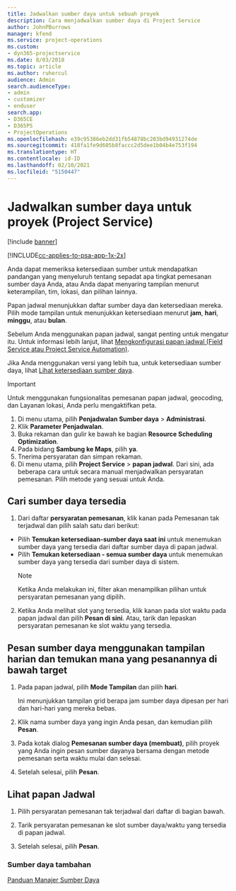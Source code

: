 ```yaml
---
title: Jadwalkan sumber daya untuk sebuah proyek
description: Cara menjadwalkan sumber daya di Project Service
author: JohnPBurrows
manager: kfend
ms.service: project-operations
ms.custom:
- dyn365-projectservice
ms.date: 8/03/2018
ms.topic: article
ms.author: ruhercul
audience: Admin
search.audienceType:
- admin
- customizer
- enduser
search.app:
- D365CE
- D365PS
- ProjectOperations
ms.openlocfilehash: e39c95386eb2dd31fb54878bc203bd94931274de
ms.sourcegitcommit: 418fa1fe9d605b8faccc2d5dee1b04b4e753f194
ms.translationtype: HT
ms.contentlocale: id-ID
ms.lasthandoff: 02/10/2021
ms.locfileid: "5150447"
---
```

# <a name="schedule-resources-for-a-project-project-service"></a>Jadwalkan sumber daya untuk proyek (Project Service)

[!include [banner](../includes/psa-now-project-operations.md)]

[!INCLUDE[cc-applies-to-psa-app-1x-2x](../includes/cc-applies-to-psa-app-1x-2x.md)]

Anda dapat memeriksa ketersediaan sumber untuk mendapatkan pandangan yang menyeluruh tentang sepadat apa tingkat pemesanan sumber daya Anda, atau Anda dapat menyaring tampilan menurut keterampilan, tim, lokasi, dan pilihan lainnya.  
  
Papan jadwal menunjukkan daftar sumber daya dan ketersediaan mereka. Pilih mode tampilan untuk menunjukkan ketersediaan menurut **jam**, **hari**, **minggu**, atau **bulan**.  
  
Sebelum Anda menggunakan papan jadwal, sangat penting untuk mengatur itu. Untuk informasi lebih lanjut, lihat [Mengkonfigurasi papan jadwal (Field Service atau Project Service Automation)](https://docs.microsoft.com/dynamics365/field-service/configure-schedule-board).
  
Jika Anda menggunakan versi yang lebih tua, untuk ketersediaan sumber daya, lihat [Lihat ketersediaan sumber daya](../psa/view-resource-availability.md).  

> [!IMPORTANT]
>  Untuk menggunakan fungsionalitas pemesanan papan jadwal, geocoding, dan Layanan lokasi, Anda perlu mengaktifkan peta.  
> 
> 1. Di menu utama, pilih **Penjadwalan Sumber daya** > **Administrasi**.  
> 2. Klik **Parameter Penjadwalan**.  
> 3. Buka rekaman dan gulir ke bawah ke bagian **Resource Scheduling Optimization**.  
> 4. Pada bidang **Sambung ke Maps**, pilih **ya**.  
> 5. Tnerima persyaratan dan simpan rekaman.  
> 6. Di menu utama, pilih **Project Service** > **papan jadwal**. Dari sini, ada beberapa cara untuk secara manual menjadwalkan persyaratan pemesanan. Pilih metode yang sesuai untuk Anda.
  
## <a name="find-available-resources"></a>Cari sumber daya tersedia

1.  Dari daftar **persyaratan pemesanan**, klik kanan pada Pemesanan tak terjadwal dan pilih salah satu dari berikut:  
  
- Pilih **Temukan ketersediaan-sumber daya saat ini** untuk menemukan sumber daya yang tersedia dari daftar sumber daya di papan jadwal.  
- Pilih **Temukan ketersediaan - semua sumber daya** untuk menemukan sumber daya yang tersedia dari sumber daya di sistem.  
   > [!NOTE]
   >  Ketika Anda melakukan ini, filter akan menampilkan pilihan untuk persyaratan pemesanan yang dipilih.  
  
2. Ketika Anda melihat slot yang tersedia, klik kanan pada slot waktu pada papan jadwal dan pilih **Pesan di sini**. Atau, tarik dan lepaskan persyaratan pemesanan ke slot waktu yang tersedia.  
  

## <a name="book-a-resource-using-the-daily-view-and-find-whos-under-booked"></a>Pesan sumber daya menggunakan tampilan harian dan temukan mana yang pesanannya di bawah target
  
1.  Pada papan jadwal, pilih **Mode Tampilan** dan pilih **hari**.  
  
    Ini menunjukkan tampilan grid berapa jam sumber daya dipesan per hari dan hari-hari yang mereka bebas.  
  
2.  Klik nama sumber daya yang ingin Anda pesan, dan kemudian pilih **Pesan**.  
  
3.  Pada kotak dialog **Pemesanan sumber daya (membuat)**, pilih proyek yang Anda ingin pesan sumber dayanya bersama dengan metode pemesanan serta waktu mulai dan selesai.  
  
4.  Setelah selesai, pilih **Pesan**.  
  
## <a name="view-to-the-schedule-board"></a>Lihat papan Jadwal
  
1.  Pilih persyaratan pemesanan tak terjadwal dari daftar di bagian bawah.  
  
2.  Tarik persyaratan pemesanan ke slot sumber daya/waktu yang tersedia di papan jadwal.  
  
3.  Setelah selesai, pilih **Pesan**.  
  
### <a name="additional-resources"></a>Sumber daya tambahan  
 [Panduan Manajer Sumber Daya](../psa/resource-manager-guide.md)
